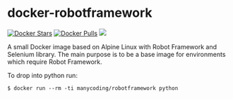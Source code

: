 # docker-robotframework
[![Docker Stars](https://img.shields.io/docker/stars/_/ubuntu.svg?maxAge=2592000)](https://hub.docker.com/r/manycoding/robotframework/)
[![Docker Pulls](https://img.shields.io/docker/pulls/mashape/kong.svg?maxAge=2592000)](https://hub.docker.com/r/manycoding/robotframework/)
[![](https://badge.imagelayers.io/manycoding/robotframework:latest.svg)](https://imagelayers.io/?images=manycoding/robotframework:latest 'Get your own badge on imagelayers.io')

A small Docker image based on Alpine Linux with Robot Framework and Selenium library. The main purpose is to be a base image for environments which require Robot Framework.

To drop into python run:

    $ docker run --rm -ti manycoding/robotframework python
